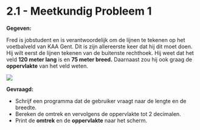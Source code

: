 # 2.1 - Meetkundig Probleem 1
**Gegeven:**

Fred is jobstudent en is verantwoordelijk om de lijnen te tekenen op het voetbalveld van KAA Gent. Dit is zijn allereerste keer dat hij dit moet doen. 
Hij wilt eerst de lijnen tekenen van de buitenste rechthoek.
Hij weet dat het veld **120 meter lang** is en **75 meter breed.**
Daarnaast zou hij ook graag de **oppervlakte** van het veld weten.

<img src="https://media.istockphoto.com/photos/playing-field-picture-id1294407182?k=20&m=1294407182&s=170667a&w=0&h=jwBxh8CXNidWk6YK2N8OZsWZANgMzTU8nqsrrngynHg="/>

**Gevraagd:**
* Schrijf een programma dat de gebruiker vraagt naar de lengte en de breedte. 
* Bereken de omtrek en vervolgens de oppervlakte tot 2 decimalen. 
* Print de **omtrek** en de **oppervlakte** naar het scherm. 
